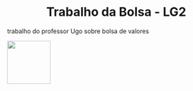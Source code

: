 <h1 align="center"> Trabalho da Bolsa - LG2 </h1>

trabalho do professor Ugo sobre bolsa de valores


<img src="https://dev.java/assets/images/java-logo-vert-blk.png" width="100px">

































































































